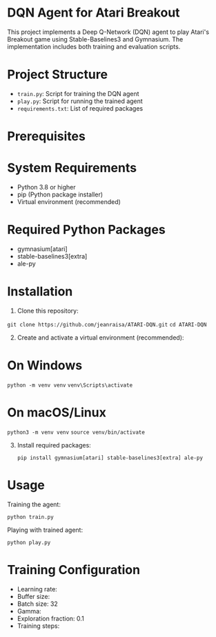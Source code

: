 # DQN Agent for Atari Breakout

This project implements a Deep Q-Network (DQN) agent to play Atari's Breakout game using Stable-Baselines3 and Gymnasium. The implementation includes both training and evaluation scripts.

# Project Structure

* `train.py`: Script for training the DQN agent
* `play.py`: Script for running the trained agent
* `requirements.txt`: List of required packages

# Prerequisites

# System Requirements

  * Python 3.8 or higher
  * pip (Python package installer)
  * Virtual environment (recommended)

# Required Python Packages

  * gymnasium[atari]
  * stable-baselines3[extra]
  * ale-py

# Installation

  1. Clone this repository:

  `git clone https://github.com/jeanraisa/ATARI-DQN.git`
  `cd ATARI-DQN`

  2. Create and activate a virtual environment (recommended):

  # On Windows
  `python -m venv venv`
  `venv\Scripts\activate`

 # On macOS/Linux
 `python3 -m venv venv`
 `source venv/bin/activate`

  3. Install required packages:

     `pip install gymnasium[atari] stable-baselines3[extra] ale-py`

# Usage

Training the agent:

`python train.py`

Playing with trained agent:

`python play.py`

# Training Configuration

* Learning rate: 
* Buffer size: 
* Batch size: 32
* Gamma: 
* Exploration fraction: 0.1
* Training steps: 
